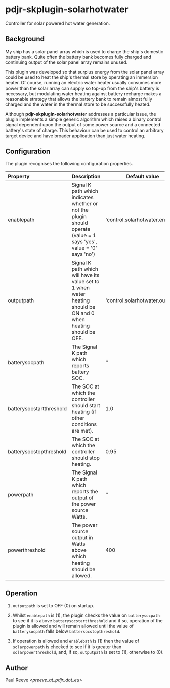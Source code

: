 # pdjr-skplugin-solarhotwater

Controller for solar powered hot water generation.

## Background

My ship has a solar panel array which is used to charge the ship's
domestic battery bank.
Quite often the battery bank becomes fully charged and continuing
output of the solar panel array remains unused.

This plugin was developed so that surplus energy from the solar panel
array could be used to heat the ship's thermal store by operating an
immersion heater.
Of course, running an electric water heater usually consumes more power
than the solar array can supply so top-up from the ship's battery is
necessary, but modulating water heating against battery recharge makes
a reasonable strategy that allows the battery bank to remain almost
fully charged and the water in the thermal store to be successfully
heated.

Although **pdjr-skplugin-solarhotwater** addresses a particular
issue, the plugin implements a simple generic algorithm which raises
a binary control signal dependent upon the output of some power source
and a connected battery's state of charge.
This behaviour can be used to control an arbitrary target device and
have broader application than just water heating.

## Configuration

The plugin recognises the following configuration properties.

Property                 | Description | Default value
:----------------------- | :--- | ---
enablepath               | Signal K path which indicates whether or not the plugin should operate (value = 1 says 'yes', value = '0' says 'no') | 'control.solarhotwater.enabled'
outputpath               | Signal K path which will have its value set to 1 when water heating should be ON and 0 when heating should be OFF. | 'control.solarhotwater.output'
batterysocpath           | The Signal K path which reports battery SOC. | ''
batterysocstartthreshold | The SOC at which the controller should start heating (if other conditions are met). | 1.0
batterysocstopthreshold  | The SOC at which the controller should stop heating. | 0.95
powerpath                | The Signal K path which reports the output of the power source Watts. | ''
powerthreshold           | The power source output in Watts above which heating should be allowed. | 400

## Operation

1. ```outputpath``` is set to OFF (0) on startup.

2. Whilst ```enablepath``` is (1), the plugin checks the value on
   ```batterysocpath``` to see if it is above
   ```batterysocstartthreshold``` and if so, operation of the plugin
   is allowed and will remain allowed until the value of
   ```batterysocpath``` falls below ```battersocstopthreshold```.

3. If operation is allowed and ```enablebath``` is (1) then the value
   of ```solarpowerpath``` is checked to see if it is greater than
   ```solarpowerthreshold```, and, if so, ```outputpath``` is set to
   (1), otherwise to (0).

## Author

Paul Reeve <*preeve_at_pdjr_dot_eu*>

